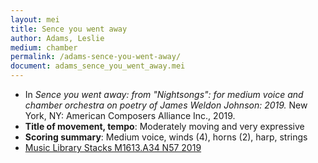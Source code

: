 ```yaml
---
layout: mei
title: Sence you went away
author: Adams, Leslie
medium: chamber
permalink: /adams-sence-you-went-away/
document: adams_sence_you_went_away.mei
---
```


- In *Sence you went away: from "Nightsongs": for medium voice and chamber orchestra on poetry of James Weldon Johnson: 2019.* New York, NY: American Composers Alliance Inc., 2019.
- **Title of movement, tempo**: Moderately moving and very expressive
- **Scoring summary**: Medium voice, winds (4), horns (2), harp, strings
- <a href="https://tufts.primo.exlibrisgroup.com/permalink/01TUN_INST/1kc9gia/alma991018166648303851" target="_blank">Music Library Stacks M1613.A34 N57 2019</a>

